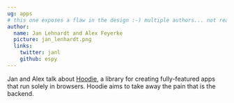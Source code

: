 ```yaml
---
ug: apps
# this one exposes a flaw in the design :-) multiple authors... not really supported ATM
author:
  name: Jan Lehnardt and Alex Feyerke
  picture: jan_lenhardt.png
  links:
    twitter: janl
    github: espy
---
```

Jan and Alex talk about [Hoodie](https://github.com/hoodiehq), a library for creating
fully-featured apps that run solely in browsers. Hoodie aims to take away the pain that is the
backend.
